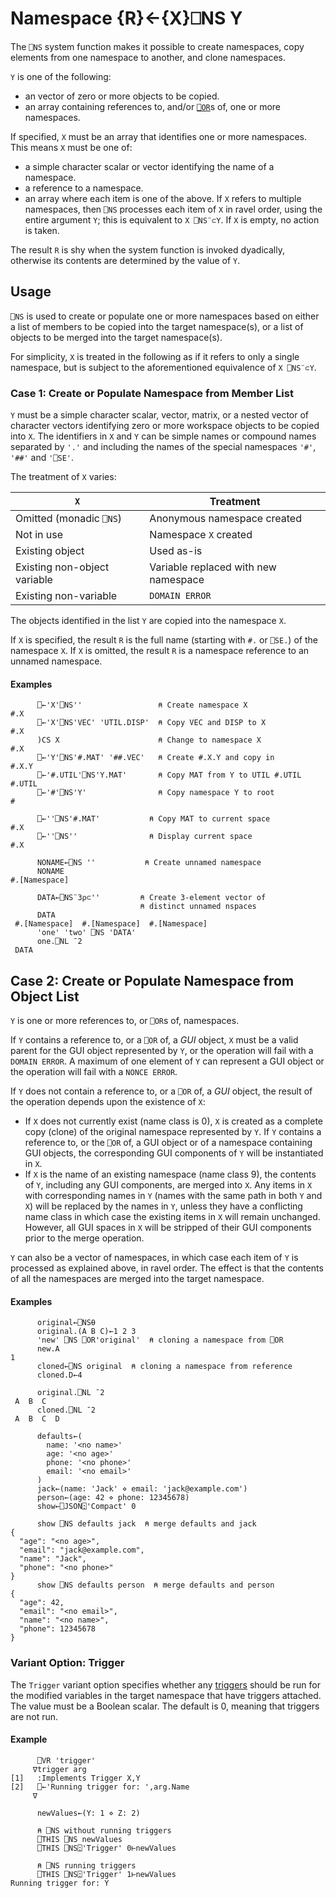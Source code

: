 <!-- Hidden search keywords -->
<div style="display: none;">
  ⎕NS NS
</div>






<h1 class="heading"><span class="name">Namespace</span> <span class="command">{R}←{X}⎕NS Y</span></h1>

The `⎕NS` system function makes it possible to create namespaces, copy elements from one namespace to another, and clone namespaces.

`Y` is one of the following:

* an vector of zero or more objects to be copied.
* an array containing references to, and/or [`⎕OR`](or.md)s of, one or more namespaces.

If specified, `X` must be an array that identifies one or more namespaces. This means `X` must be one of:

* a simple character scalar or vector identifying the name of a namespace.
* a reference to a namespace.
* an array where each item is one of the above. If `X` refers to multiple namespaces, then `⎕NS` processes each item of `X` in ravel order, using the entire argument `Y`; this is equivalent to `X ⎕NS¨⊂Y`. If `X` is empty, no action is taken.

The result `R` is shy when the system function is invoked dyadically, otherwise its contents are determined by the value of `Y`.

## Usage

`⎕NS` is used to create or populate one or more namespaces based on either a list of members to be copied into the target namespace(s), or a list of objects to be merged into the target namespace(s).

For simplicity, `X` is treated in the following as if it refers to only a single namespace, but is subject to the aforementioned equivalence of `X ⎕NS¨⊂Y`.

### Case 1: Create or Populate Namespace from Member List

`Y` must be a simple character scalar, vector, matrix, or a nested vector of character vectors identifying zero or more workspace objects to be copied into `X`. The identifiers in `X` and `Y` can be simple names or compound names separated by `'.'` and including the names of the special namespaces `'#'`, `'##'` and `'⎕SE'`.

The treatment of `X` varies:

| `X` | Treatment |
| ---| ---|
| Omitted (monadic `⎕NS`) | Anonymous namespace created |
| Not in use | Namespace `X` created |
| Existing object | Used as-is |
| Existing non-object variable | Variable replaced with new namespace |
| Existing non-variable | `DOMAIN ERROR` |

The objects identified in the list `Y` are copied into the namespace `X`.

If `X` is specified, the result `R` is the full name (starting with `#.` or `⎕SE.`) of the namespace `X`. If `X` is omitted, the result `R` is a namespace reference to an unnamed namespace.

<h4 class="example">Examples</h4>

```apl
      ⎕←'X'⎕NS''                 ⍝ Create namespace X
#.X
      ⎕←'X'⎕NS'VEC' 'UTIL.DISP'  ⍝ Copy VEC and DISP to X
#.X
      )CS X                      ⍝ Change to namespace X
#.X
      ⎕←'Y'⎕NS'#.MAT' '##.VEC'   ⍝ Create #.X.Y and copy in
#.X.Y
      ⎕←'#.UTIL'⎕NS'Y.MAT'       ⍝ Copy MAT from Y to UTIL #.UTIL
#.UTIL
      ⎕←'#'⎕NS'Y'                ⍝ Copy namespace Y to root
#
```

```apl
      ⎕←''⎕NS'#.MAT'           ⍝ Copy MAT to current space
#.X
      ⎕←''⎕NS''                ⍝ Display current space
#.X
```

```apl
      NONAME←⎕NS ''           ⍝ Create unnamed namespace
      NONAME
#.[Namespace]
```

```apl
      DATA←⎕NS¨3⍴⊂''         ⍝ Create 3-element vector of
                             ⍝ distinct unnamed nspaces
      DATA
 #.[Namespace]  #.[Namespace]  #.[Namespace]
      'one' 'two' ⎕NS 'DATA'
      one.⎕NL ¯2
 DATA
```

## Case 2: Create or Populate Namespace from Object List

`Y` is one or more references to, or `⎕OR`s of, namespaces.

If `Y` contains a reference to, or a `⎕OR` of, a *GUI* object, `X` must be a valid parent for the GUI object represented by `Y`, or the operation will fail with a `DOMAIN ERROR`. A maximum of one element of `Y` can represent a GUI object or the operation will fail with a `NONCE ERROR`.

If `Y` does not contain a reference to, or a `⎕OR` of, a *GUI* object, the result of the operation depends upon the existence of `X`:

- If `X` does not currently exist (name class is 0), `X` is created as a complete copy (clone) of the original namespace represented by `Y`. If `Y` contains a reference to, or the `⎕OR` of, a GUI object or of a namespace containing GUI objects, the corresponding GUI components of `Y` will be instantiated in `X`.
- If `X` is the name of an existing namespace (name class 9), the contents of `Y`, including any GUI components, are merged into `X`. Any items in `X` with corresponding names in `Y` (names with the same path in both `Y` and `X`) will be replaced by the names in `Y`, unless they have a conflicting name class in which case the existing items in `X` will remain unchanged. However, all GUI spaces in `X` will be stripped of their GUI components prior to the merge operation.

`Y` can also be a vector of namespaces, in which case each item of `Y` is processed as explained above, in ravel order. The effect is that the contents of all the namespaces are merged into the target namespace.

<h4 class="example">Examples</h4>

```apl
      original←⎕NS⍬
      original.(A B C)←1 2 3
      'new' ⎕NS ⎕OR'original'  ⍝ cloning a namespace from ⎕OR
      new.A
1
      cloned←⎕NS original  ⍝ cloning a namespace from reference
      cloned.D←4

      original.⎕NL ¯2
 A  B  C
      cloned.⎕NL ¯2
 A  B  C  D
```

```apl
      defaults←(
        name: '<no name>'
        age: '<no age>'
        phone: '<no phone>'
        email: '<no email>'
      )
      jack←(name: 'Jack' ⋄ email: 'jack@example.com')
      person←(age: 42 ⋄ phone: 12345678)
      show←⎕JSON⍠'Compact' 0

      show ⎕NS defaults jack  ⍝ merge defaults and jack
{
  "age": "<no age>",
  "email": "jack@example.com",
  "name": "Jack",
  "phone": "<no phone>"
}
      show ⎕NS defaults person  ⍝ merge defaults and person
{
  "age": 42,
  "email": "<no email>",
  "name": "<no name>",
  "phone": 12345678
}

```
### Variant Option: Trigger

The `Trigger` variant option specifies whether any [triggers](../../../programming-reference-guide/triggers/triggers) should be run for the modified variables in the target namespace that have triggers attached.
The value must be a Boolean scalar. The default is 0, meaning that triggers are not run.

<h4 class="example">Example</h4>

```apl
      ⎕VR 'trigger'
     ∇trigger arg
[1]   :Implements Trigger X,Y
[2]   ⎕←'Running trigger for: ',arg.Name
     ∇

      newValues←(Y: 1 ⋄ Z: 2)

      ⍝ ⎕NS without running triggers
      ⎕THIS ⎕NS newValues
      ⎕THIS ⎕NS⍠'Trigger' 0⊢newValues

      ⍝ ⎕NS running triggers
      ⎕THIS ⎕NS⍠'Trigger' 1⊢newValues
Running trigger for: Y
```
